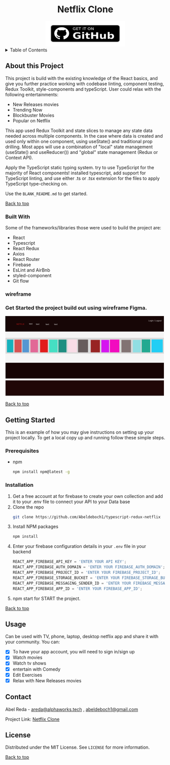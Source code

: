 <!-- PROJECT -->

<a id="top"></a>

  <div align="center">
  <h1 align="center">Netflix Clone</h1>
    <a href="https://github.com/Abeldeboch1/typescript-redux-netflix">
        <img width="250" height="80"alt="Github" src="./public/github.png">
            </a>
</div>
<!-- TABLE OF CONTENTS -->
<details>
  <summary>Table of Contents</summary>
  <ol>
    <li>
      <a href="#about-the-project">About the Project</a>
      <ul>
        <li><a href="#built-with">This Project Built With</a></li>
        <li><a href="#wireframe">Wireframe Figma</a></li>
      </ul>
    </li>
    <li>
      <a href="#getting-started">Get Started</a>
      <ul>
        <li><a href="#prerequisites">Prerequisites</a></li>
        <li><a href="#installation">Installations</a></li>
      </ul>
    </li>
    <li><a href="#usage">Usage</a></li>
    <li><a href="#contact">Contact</a></li>
  </ol>
</details>

<!-- ABOUT THE PROJECT -->

## About this Project

This project is build with the existing knowledge of the React basics, and give you further practice working with codebase linting, component testing, Redux Toolkit, style-components and typeScript. User could relax with the following entertainments:

- New Releases movies
- Trending Now
- Blockbuster Movies
- Popular on Netflix

This app used Redux Toolkit and state slices to manage any state data needed across multiple components. In the case where data is created and used only within one component, using useState()  and traditional prop drilling. Most apps will use a combination of "local" state management (useState() and useReducer()) and "global" state management (Redux or Context API).

Apply the TypeScript static typing system. try to use TypeScript for the majority of React components! installed typescript, add support for TypeScript linting, and use either .ts or .tsx extension for the files to apply TypeScript type-checking on.

Use the `BLANK_README.md` to get started.

<p><a  align="right" href="#top">Back to top</a></p>

### Built With

Some of the frameworks/libraries those were used to build the project are:

- React
- Typescript
- React Redux
- Axios
- React Router
- Firebase
- EsLint and AirBnb
- styled-component
- Git flow


### wireframe

### Get Started the project build out using wireframe Figma.

<img src="./public/figma.png"
             height="250" width="500">

<p><a  align="right" href="#top">Back to top</a></p>
<!-- GETTING STARTED -->

## Getting Started

This is an example of how you may give instructions on setting up your project locally.
To get a local copy up and running follow these simple steps.

### Prerequisites

- npm
  ```sh
  npm install npm@latest -g
  ```

### Installation

1. Get a free account at for firebase to create your own collection and add it to your .env file to connect your API to your Data base
2. Clone the repo
   ```sh
   git clone https://github.com/Abeldeboch1/typescript-redux-netflix
   ```
3. Install NPM packages
   ```sh
   npm install
   ```
4. Enter your firebase configuration details in your `.env` file in your backend
   ```js
   REACT_APP_FIREBASE_API_KEY = 'ENTER YOUR API KEY';
   REACT_APP_FIREBASE_AUTH_DOMAIN = 'ENTER YOUR FIREBASE_AUTH_DOMAIN';
   REACT_APP_FIREBASE_PROJECT_ID = 'ENTER YOUR FIREBASE_PROJECT_ID';
   REACT_APP_FIREBASE_STORAGE_BUCKET = 'ENTER YOUR FIREBASE_STORAGE_BUCKET';
   REACT_APP_FIREBASE_MESSAGING_SENDER_ID = 'ENTER YOUR FIREBASE_MESSAGING_SENDER_ID';
   REACT_APP_FIREBASE_APP_ID = 'ENTER YOUR FIREBASE_APP_ID';
   ```
5. npm start for START the project.

<p><a  align="right" href="#top">Back to top</a></p>
<!-- USAGE EXAMPLES -->

## Usage

Can be used with TV, phone, laptop, desktop netflix app and share it with your community. You can:

- [x] To have your app account, you will need to sign in/sign up
- [x] Watch movies
- [x] Watch tv shows
- [x] entertain with Comedy
- [x] Edit Exercises
- [x] Relax with New Releases movies

<!-- CONTACT -->

## Contact

Abel Reda - areda@alphaworks.tech , abeldeboch1@gmail.com

Project Link: <a href="https://github.com/Abeldeboch1/typescript-redux-netflix"> Netflix Clone
</a>

<!-- LICENSE -->

## License

Distributed under the MIT License. See `LICENSE` for more information.

<p><a  align="right" href="#top">Back to top</a></p>